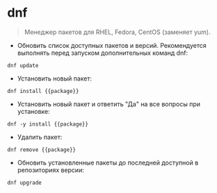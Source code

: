 # dnf

> Менеджер пакетов для RHEL, Fedora, CentOS (заменяет yum).

- Обновить список доступных пакетов и версий. Рекомендуется выполнять перед запуском дополнительных команд dnf:

`dnf update`

- Установить новый пакет:

`dnf install {{package}}`

- Установить новый пакет и ответить "Да" на все вопросы при установке:

`dnf -y install {{package}}`

- Удалить пакет:

`dnf remove {{package}}`

- Обновить установленные пакеты до последней доступной в репозиториях версии:

`dnf upgrade`
